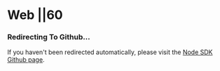 # Web ||60

### Redirecting To Github...

<script>window.open('https://github.com/kin-sdk/kin-sdk-web', "_blank") || window.location.replace('https://github.com/kin-sdk/kin-sdk-web');</script>

If you haven't been redirected automatically, please visit the [Node SDK Github page](https://github.com/kin-sdk/kin-sdk-web).
